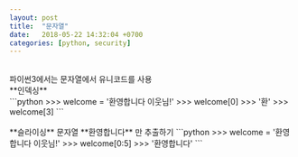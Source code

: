 ```yaml
---
layout: post
title:  "문자열"
date:   2018-05-22 14:32:04 +0700
categories: [python, security]
---
```


<br/>
파이썬3에서는 문자열에서 유니코드를 사용
<br/>
**인덱싱**
<br/>
```python
>>> welcome = '환영합니다 이웃님!'
>>> welcome[0]
>>> '환'
>>> welcome[3]
```
<br/>
<br/>
**슬라이싱**
문자열 **환영합니다** 만 추출하기
```python
>>> welcome = '환영합니다 이웃님!'
>>> welcome[0:5]
>>> '환영합니다'
```
<br/>
<br/>
